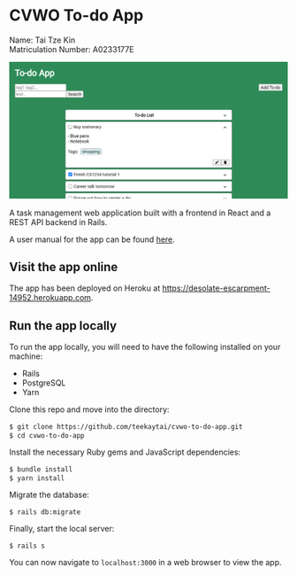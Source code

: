# CVWO To-do App
Name: Tai Tze Kin  
Matriculation Number: A0233177E

![To-do app screenshot](screenshot.png)

A task management web application built with a frontend in React and a REST API backend in Rails.

A user manual for the app can be found [here](submissions/final/TaiTzeKin_A0233177E_FinalWriteup.pdf).

## Visit the app online
The app has been deployed on Heroku at https://desolate-escarpment-14952.herokuapp.com.

## Run the app locally
To run the app locally, you will need to have the following installed on your machine:
- Rails
- PostgreSQL
- Yarn

Clone this repo and move into the directory:
```
$ git clone https://github.com/teekaytai/cvwo-to-do-app.git
$ cd cvwo-to-do-app
```

Install the necessary Ruby gems and JavaScript dependencies:
```
$ bundle install
$ yarn install
```

Migrate the database:
```
$ rails db:migrate
```

Finally, start the local server:
```
$ rails s
```
You can now navigate to `localhost:3000` in a web browser to view the app.